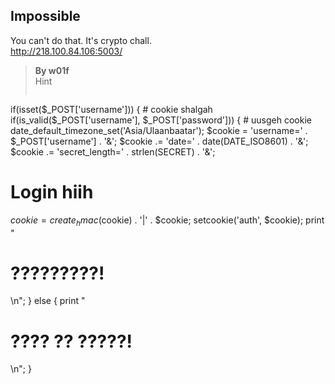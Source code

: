 ## Impossible

You can't do that. It's crypto chall.  
http://218.100.84.106:5003/

> **By w01f**  
> Hint  
> ```php
if(isset($_POST['username'])) { # cookie shalgah
if(is_valid($_POST['username'], $_POST['password'])) { # uusgeh cookie
date_default_timezone_set('Asia/Ulaanbaatar');
$cookie = 'username=' . $_POST['username'] . '&';
$cookie .= 'date=' . date(DATE_ISO8601) . '&';
$cookie .= 'secret_length=' . strlen(SECRET) . '&';
  # Login hiih
  $cookie = create_hmac($cookie) . '|' . $cookie;
  setcookie('auth', $cookie);
  print "<h1>?????????!</h1>\n";
} else {
  print "<h1>???? ?? ?????!</h1>\n";
}
```
